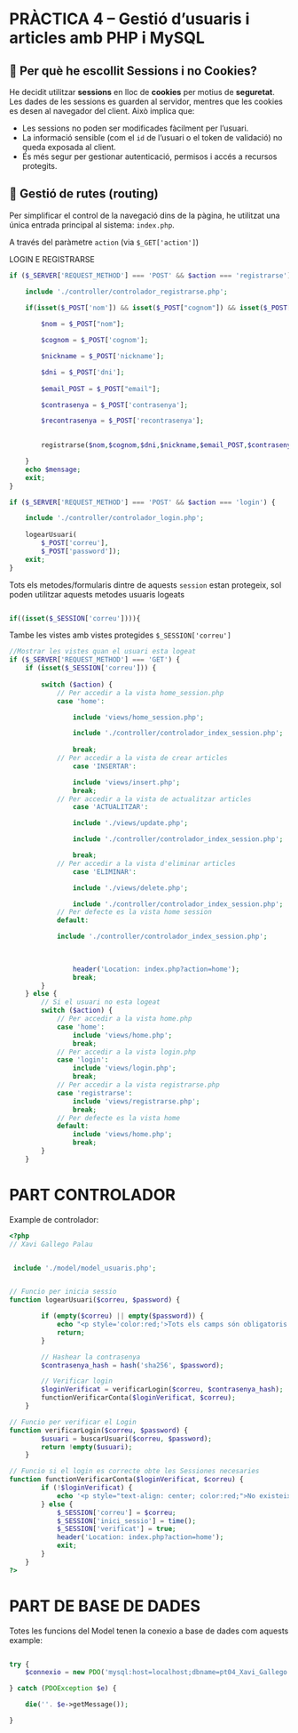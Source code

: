 # PRÀCTICA 4 – Gestió d’usuaris i articles amb PHP i MySQL

## 🔐 Per què he escollit Sessions i no Cookies?

He decidit utilitzar **sessions** en lloc de **cookies** per motius de **seguretat**. Les dades de les sessions es guarden al servidor, mentres que les cookies es desen al navegador del client. Això implica que:

- Les sessions no poden ser modificades fàcilment per l’usuari.
- La informació sensible (com el `id` de l’usuari o el token de validació) no queda exposada al client.
- És més segur per gestionar autenticació, permisos i accés a recursos protegits.

## 🔄 Gestió de rutes (routing)

Per simplificar el control de la navegació dins de la pàgina, he utilitzat una única entrada principal al sistema: `index.php`.

A través del paràmetre `action` (via `$_GET['action']`)


LOGIN E REGISTRARSE

```php
if ($_SERVER['REQUEST_METHOD'] === 'POST' && $action === 'registrarse') {

    include './controller/controlador_registrarse.php';

    if(isset($_POST['nom']) && isset($_POST["cognom"]) && isset($_POST['dni']) && isset($_POST['nickname']) && isset($_POST["email"]) && isset($_POST['contrasenya'])){
        
        $nom = $_POST["nom"];

        $cognom = $_POST['cognom'];

        $nickname = $_POST['nickname'];

        $dni = $_POST['dni'];
        
        $email_POST = $_POST["email"];

        $contrasenya = $_POST['contrasenya'];

        $recontrasenya = $_POST['recontrasenya'];
        

        registrarse($nom,$cognom,$dni,$nickname,$email_POST,$contrasenya,$recontrasenya);

    }
    echo $mensage;
    exit; 
}
```
```php
if ($_SERVER['REQUEST_METHOD'] === 'POST' && $action === 'login') {

    include './controller/controlador_login.php';
    
    logearUsuari(
        $_POST['correu'],
        $_POST['password']);
    exit;
}
```

Tots els metodes/formularis dintre de aquests `session` estan protegeix, sol poden utilitzar aquests metodes usuaris logeats

```php

if((isset($_SESSION['correu']))){

```

Tambe les vistes amb  vistes protegides `$_SESSION['correu']`

```php
//Mostrar les vistes quan el usuari esta logeat
if ($_SERVER['REQUEST_METHOD'] === 'GET') {
    if (isset($_SESSION['correu'])) {
        
        switch ($action) {
            // Per accedir a la vista home_session.php
            case 'home':

                include 'views/home_session.php';

                include './controller/controlador_index_session.php';
               
                break;
            // Per accedir a la vista de crear articles    
                case 'INSERTAR':

                include 'views/insert.php';
                break;
            // Per accedir a la vista de actualitzar articles
                case 'ACTUALITZAR':

                include './views/update.php';

                include './controller/controlador_index_session.php';

                break;
            // Per accedir a la vista d'eliminar articles
                case 'ELIMINAR':

                include './views/delete.php';

                include './controller/controlador_index_session.php';
            // Per defecte es la vista home session
            default:

            include './controller/controlador_index_session.php';
            
            

                header('Location: index.php?action=home');
                break;
        }
    } else {
        // Si el usuari no esta logeat
        switch ($action) {
            // Per accedir a la vista home.php
            case 'home':
                include 'views/home.php';
                break;
            // Per accedir a la vista login.php            
            case 'login':
                include 'views/login.php';
                break;
            // Per accedir a la vista registrarse.php
            case 'registrarse':
                include 'views/registrarse.php';
                break;
            // Per defecte es la vista home
            default:
                include 'views/home.php';
                break;
        }
    }
```

# PART CONTROLADOR
Example de controlador:

```php
<?php
// Xavi Gallego Palau


 include './model/model_usuaris.php';


// Funcio per inicia sessio
function logearUsuari($correu, $password) {

        if (empty($correu) || empty($password)) {
            echo "<p style='color:red;'>Tots els camps són obligatoris.</p>";
            return;
        }

        // Hashear la contrasenya
        $contrasenya_hash = hash('sha256', $password);

        // Verificar login
        $loginVerificat = verificarLogin($correu, $contrasenya_hash);
        functionVerificarConta($loginVerificat, $correu);
    }

// Funcio per verificar el Login
function verificarLogin($correu, $password) {
        $usuari = buscarUsuari($correu, $password);
        return !empty($usuari);
    }

// Funcio si el login es correcte obte les Sessiones necesaries
function functionVerificarConta($loginVerificat, $correu) {
        if (!$loginVerificat) {
            echo '<p style="text-align: center; color:red;">No existeix aquesta conta</p>';
        } else {
            $_SESSION['correu'] = $correu;
            $_SESSION['inici_sessio'] = time();
            $_SESSION['verificat'] = true;
            header('Location: index.php?action=home');
            exit;
        }
    }
?>


```

# PART DE BASE DE DADES  

Totes les funcions del Model tenen la conexio a base de dades com aquests example:

```php

try {
	$connexio = new PDO('mysql:host=localhost;dbname=pt04_Xavi_Gallego', 'root', '');

} catch (PDOException $e) {

	die(''. $e->getMessage());

}
```
